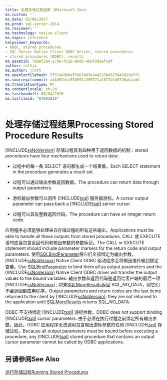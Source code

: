 ```yaml
---
title: 处理存储过程结果 |Microsoft Docs
ms.custom: ''
ms.date: 03/06/2017
ms.prod: sql-server-2014
ms.reviewer: ''
ms.technology: native-client
ms.topic: reference
helpviewer_keywords:
- ODBC, stored procedures
- SQL Server Native Client ODBC driver, stored procedures
- stored procedures [ODBC], results
ms.assetid: 788ef2a4-17de-4526-960b-46bf29aafc9f
author: rothja
ms.author: jroth
ms.openlocfilehash: 5f37a6d8beff88748fa944293bd67f449d29eff2
ms.sourcegitcommit: ad4d92dce894592a259721a1571b1d8736abacdb
ms.translationtype: MT
ms.contentlocale: zh-CN
ms.lasthandoff: 08/04/2020
ms.locfileid: "87693816"
---
```

# <a name="processing-stored-procedure-results"></a><span data-ttu-id="7131e-102">处理存储过程结果</span><span class="sxs-lookup"><span data-stu-id="7131e-102">Processing Stored Procedure Results</span></span>
  [!INCLUDE[ssNoVersion](../../includes/ssnoversion-md.md)] <span data-ttu-id="7131e-103">存储过程具有四种用于返回数据的机制：</span><span class="sxs-lookup"><span data-stu-id="7131e-103">stored procedures have four mechanisms used to return data:</span></span>  
  
-   <span data-ttu-id="7131e-104">过程中的每一条 SELECT 语句都生成一个结果集。</span><span class="sxs-lookup"><span data-stu-id="7131e-104">Each SELECT statement in the procedure generates a result set.</span></span>  
  
-   <span data-ttu-id="7131e-105">过程可以通过输出参数返回数据。</span><span class="sxs-lookup"><span data-stu-id="7131e-105">The procedure can return data through output parameters.</span></span>  
  
-   <span data-ttu-id="7131e-106">游标输出参数可以回传 [!INCLUDE[tsql](../../includes/tsql-md.md)] 服务器游标。</span><span class="sxs-lookup"><span data-stu-id="7131e-106">A cursor output parameter can pass back a [!INCLUDE[tsql](../../includes/tsql-md.md)] server cursor.</span></span>  
  
-   <span data-ttu-id="7131e-107">过程可以具有整数返回代码。</span><span class="sxs-lookup"><span data-stu-id="7131e-107">The procedure can have an integer return code.</span></span>  
  
 <span data-ttu-id="7131e-108">应用程序必须能够处理来自存储过程的所有这些输出。</span><span class="sxs-lookup"><span data-stu-id="7131e-108">Applications must be able to handle all these outputs from stored procedures.</span></span> <span data-ttu-id="7131e-109">CALL 或 EXECUTE 语句应当包含返回代码和输出参数的参数标记。</span><span class="sxs-lookup"><span data-stu-id="7131e-109">The CALL or EXECUTE statement should include parameter markers for the return code and output parameters.</span></span> <span data-ttu-id="7131e-110">使用[SQLBindParameter](../native-client-odbc-api/sqlbindparameter.md)将它们全部绑定为输出参数， [!INCLUDE[ssNoVersion](../../includes/ssnoversion-md.md)] Native Client ODBC 驱动程序会将输出值传输到绑定变量。</span><span class="sxs-lookup"><span data-stu-id="7131e-110">Use [SQLBindParameter](../native-client-odbc-api/sqlbindparameter.md) to bind them all as output parameters and the [!INCLUDE[ssNoVersion](../../includes/ssnoversion-md.md)] Native Client ODBC driver will transfer the output values to the bound variables.</span></span> <span data-ttu-id="7131e-111">输出参数和返回代码是返回给客户端的最后一项 [!INCLUDE[ssNoVersion](../../includes/ssnoversion-md.md)] ; 如果[SQLMoreResults](../native-client-odbc-api/sqlmoreresults.md)返回 SQL_NO_DATA，则它们不会返回到应用程序。</span><span class="sxs-lookup"><span data-stu-id="7131e-111">Output parameters and return codes are the last items returned to the client by [!INCLUDE[ssNoVersion](../../includes/ssnoversion-md.md)]; they are not returned to the application until [SQLMoreResults](../native-client-odbc-api/sqlmoreresults.md) returns SQL_NO_DATA.</span></span>  
  
 <span data-ttu-id="7131e-112">ODBC 不支持绑定 [!INCLUDE[tsql](../../includes/tsql-md.md)] 游标参数。</span><span class="sxs-lookup"><span data-stu-id="7131e-112">ODBC does not support binding [!INCLUDE[tsql](../../includes/tsql-md.md)] cursor parameters.</span></span> <span data-ttu-id="7131e-113">由于必须在执行过程之前绑定所有输出参数，因此，ODBC 应用程序无法调用包含输出游标参数的任何 [!INCLUDE[tsql](../../includes/tsql-md.md)] 存储过程。</span><span class="sxs-lookup"><span data-stu-id="7131e-113">Because all output parameters must be bound before executing a procedure, any [!INCLUDE[tsql](../../includes/tsql-md.md)] stored procedure that contains an output cursor parameter cannot be called by ODBC applications.</span></span>  
  
## <a name="see-also"></a><span data-ttu-id="7131e-114">另请参阅</span><span class="sxs-lookup"><span data-stu-id="7131e-114">See Also</span></span>  
 [<span data-ttu-id="7131e-115">运行存储过程</span><span class="sxs-lookup"><span data-stu-id="7131e-115">Running Stored Procedures</span></span>](running-stored-procedures.md)  
  
  
